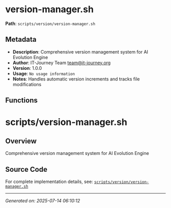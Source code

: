 # version-manager.sh

**Path**: `scripts/version/version-manager.sh`

## Metadata

- **Description**: Comprehensive version management system for AI Evolution Engine
- **Author**: IT-Journey Team <team@it-journey.org>
- **Version**: 1.0.0
- **Usage**: `No usage information`
- **Notes**: Handles automatic version increments and tracks file modifications

## Functions

# scripts/version-manager.sh

## Overview

Comprehensive version management system for AI Evolution Engine


## Source Code

For complete implementation details, see: [`scripts/version/version-manager.sh`](../../scripts/version/version-manager.sh)

---
*Generated on: 2025-07-14 06:10:12*
